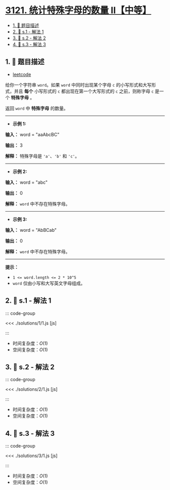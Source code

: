 # [3121. 统计特殊字母的数量 II【中等】](https://github.com/tnotesjs/TNotes.leetcode/tree/main/notes/3121.%20%E7%BB%9F%E8%AE%A1%E7%89%B9%E6%AE%8A%E5%AD%97%E6%AF%8D%E7%9A%84%E6%95%B0%E9%87%8F%20II%E3%80%90%E4%B8%AD%E7%AD%89%E3%80%91)

<!-- region:toc -->

- [1. 📝 题目描述](#1--题目描述)
- [2. 🎯 s.1 - 解法 1](#2--s1---解法-1)
- [3. 🎯 s.2 - 解法 2](#3--s2---解法-2)
- [4. 🎯 s.3 - 解法 3](#4--s3---解法-3)

<!-- endregion:toc -->

## 1. 📝 题目描述

- [leetcode](https://leetcode.cn/problems/count-the-number-of-special-characters-ii/)

给你一个字符串 `word`。如果 `word` 中同时出现某个字母 `c` 的小写形式和大写形式，并且 **每个** 小写形式的 `c` 都出现在第一个大写形式的 `c` 之前，则称字母 `c` 是一个 **特殊字母** 。

返回 `word` 中 **特殊字母** 的数量。

---

- **示例 1:**

**输入：** word = "aaAbcBC"

**输出：** 3

**解释：** 特殊字母是 `'a'`、`'b'` 和 `'c'`。

---

- **示例 2:**

**输入：** word = "abc"

**输出：** 0

**解释：** `word` 中不存在特殊字母。

---

- **示例 3:**

**输入：** word = "AbBCab"

**输出：** 0

**解释：** `word` 中不存在特殊字母。

---

**提示：**

- `1 <= word.length <= 2 * 10^5`
- `word` 仅由小写和大写英文字母组成。

## 2. 🎯 s.1 - 解法 1

::: code-group

<<< ./solutions/1/1.js [js]

:::

- 时间复杂度：$O(1)$
- 空间复杂度：$O(1)$

## 3. 🎯 s.2 - 解法 2

::: code-group

<<< ./solutions/2/1.js [js]

:::

- 时间复杂度：$O(1)$
- 空间复杂度：$O(1)$

## 4. 🎯 s.3 - 解法 3

::: code-group

<<< ./solutions/3/1.js [js]

:::

- 时间复杂度：$O(1)$
- 空间复杂度：$O(1)$
